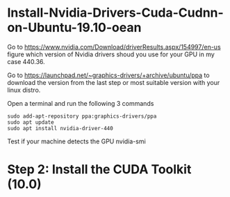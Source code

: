 # Install-Nvidia-Drivers-Cuda-Cudnn-on-Ubuntu-19.10-oean

Go to https://www.nvidia.com/Download/driverResults.aspx/154997/en-us figure which version of Nvidia drivers shoud you use for your GPU in my case 440.36.

Go to https://launchpad.net/~graphics-drivers/+archive/ubuntu/ppa to download the version from the last step or most suitable 
version with your linux distro.

Open a terminal and run the following 3 commands


    sudo add-apt-repository ppa:graphics-drivers/ppa
    sudo apt update
    sudo apt install nvidia-driver-440
    
Test if your machine detects the GPU 
    nvidia-smi
# Step 2: Install the CUDA Toolkit (10.0)    

